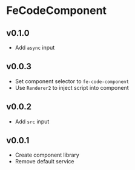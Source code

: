 # FeCodeComponent

## v0.1.0

- Add `async` input

## v0.0.3

- Set component selector to `fe-code-component`
- Use `Renderer2` to inject script into component

## v0.0.2

- Add `src` input

## v0.0.1

- Create component library
- Remove default service
